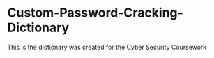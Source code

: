 # Custom-Password-Cracking-Dictionary
This is the dictionary was created for the Cyber Security Coursework


